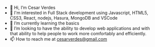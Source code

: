 - 👋 Hi, I’m Cesar Verdes
- 👀 I'm interested in Full Stack development using Javascript, HTML5, CSS3, React, nodejs, Hasura, MongoDB and VSCode
- 🌱 I’m currently learning the basics
- 💞️ I’m looking to have the ability to develop web applications and with that ability to help people to work more comfortably and efficiently. 
- 📫 How to reach me at cesarverdes@gmail.com

<!---
cverdes/cverdes is a ✨ special ✨ repository because its `README.md` (this file) appears on your GitHub profile.
You can click the Preview link to take a look at your changes.
--->
